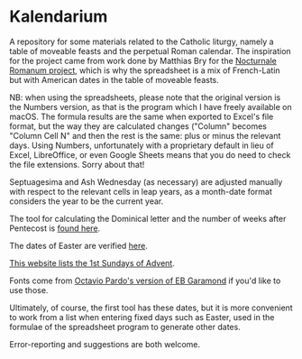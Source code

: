 # Kalendarium

A repository for some materials related to the Catholic liturgy, namely a table of moveable feasts and the perpetual Roman calendar. The inspiration for the project came from work done by Matthias Bry for the [Nocturnale Romanum project](https://github.com/Nocturnale-Romanum), which is why the spreadsheet is a mix of French-Latin but with American dates in the table of moveable feasts.

NB: when using the spreadsheets, please note that the original version is the Numbers version, as that is the program which I have freely available on macOS. The formula results are the same when exported to Excel's file format, but the way they are calculated changes ("Column" becomes "Column Cell N" and then the rest is the same: plus or minus the relevant days. Using Numbers, unfortunately with a proprietary default in lieu of Excel, LibreOffice, or even Google Sheets means that you do need to check the file extensions. Sorry about that!

Septuagesima and Ash Wednesday (as necessary) are adjusted manually with respect to the relevant cells in leap years, as a month-date format considers the year to be the current year.

The tool for calculating the Dominical letter and the number of weeks after Pentecost is [found here](https://webspace.science.uu.nl/~gent0113/easter/easter_text2c.htm).

The dates of Easter are verified [here](https://www.assa.org.au/edm#Method).

[This website lists the 1st Sundays of Advent](https://www.timeanddate.com/holidays/us/first-sunday-advent).

Fonts come from [Octavio Pardo's version of EB Garamond](https://github.com/octaviopardo/EBGaramond12) if you'd like to use those.

Ultimately, of course, the first tool has these dates, but it is more convenient to work from a list when entering fixed days such as Easter, used in the formulae of the spreadsheet program to generate other dates.

Error-reporting and suggestions are both welcome.
